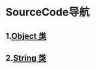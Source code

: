# SourceCode导航

## 1.[Object 类](mynotes/SourceCode/JavaObjectClass.md)



## 2.[String 类](mynotes/SourceCode/StringClass.md)

